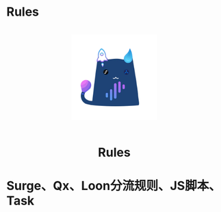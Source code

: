 # Rules
<div align="center">
<br>
<img width="200" src="https://raw.githubusercontent.com/BOBOLAOSHIV587/QX-Rules/refs/heads/main/sticker.webp">
<br>
<br>
<h1 align="center">Rules<h1>
</div>


# Surge、Qx、Loon分流规则、JS脚本、Task


